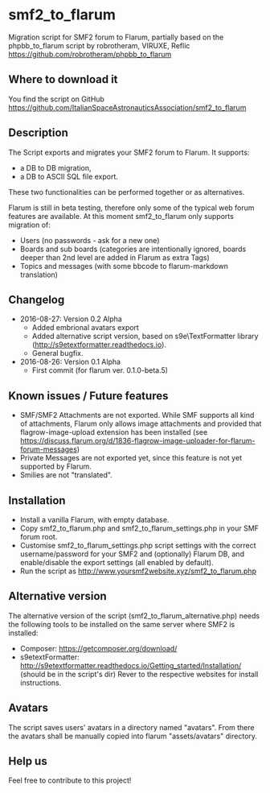 # smf2_to_flarum
Migration script for SMF2 forum to Flarum, partially based on the phpbb_to_flarum script by robrotheram, VIRUXE, Reflic https://github.com/robrotheram/phpbb_to_flarum

## Where to download it
You find the script on GitHub
https://github.com/ItalianSpaceAstronauticsAssociation/smf2_to_flarum

## Description
The Script exports and migrates your SMF2 forum to Flarum. It supports:
- a DB to DB migration,
- a DB to ASCII SQL file export.

These two functionalities can be performed together or as alternatives.

Flarum is still in beta testing, therefore only some of the typical web forum features are available.
At this moment smf2_to_flarum only supports migration of:
- Users (no passwords - ask for a new one)
- Boards and sub boards (categories are intentionally ignored, boards deeper than 2nd level are added in Flarum as extra Tags)
- Topics and messages (with some bbcode to flarum-markdown translation)

## Changelog
- 2016-08-27: Version 0.2 Alpha
  - Added embrional avatars export
  - Added alternative script version, based on s9e\TextFormatter library (http://s9etextformatter.readthedocs.io).
  - General bugfix.
- 2016-08-26: Version 0.1 Alpha
  - First commit (for flarum ver. 0.1.0-beta.5)

## Known issues / Future features
- SMF/SMF2 Attachments are not exported. While SMF supports all kind of attachments, Flarum only allows image attachments and provided that flagrow-image-upload extension has been installed (see https://discuss.flarum.org/d/1836-flagrow-image-uploader-for-flarum-forum-messages)
- Private Messages are not exported yet, since this feature is not yet supported by Flarum. 
- Smilies are not "translated".

## Installation
* Install a vanilla Flarum, with empty database.
* Copy smf2_to_flarum.php and smf2_to_flarum_settings.php in your SMF forum root.
* Customise smf2_to_flarum_settings.php script settings with the correct username/password for your SMF2 and (optionally) Flarum DB, and enable/disable the export settings (all enabled by default).
* Run the script as http://www.yoursmf2website.xyz/smf2_to_flarum.php

## Alternative version
The alternative version of the script (smf2_to_flarum_alternative.php) needs the following tools to be installed on the same server where SMF2 is installed:
- Composer: https://getcomposer.org/download/
- s9etextFormatter: http://s9etextformatter.readthedocs.io/Getting_started/Installation/ (should be in the script's dir)
Rever to the respective websites for install instructions.

## Avatars
The script saves users' avatars in a directory named "avatars". 
From there the avatars shall be manually copied into flarum "assets/avatars" directory.

## Help us
Feel free to contribute to this project!
